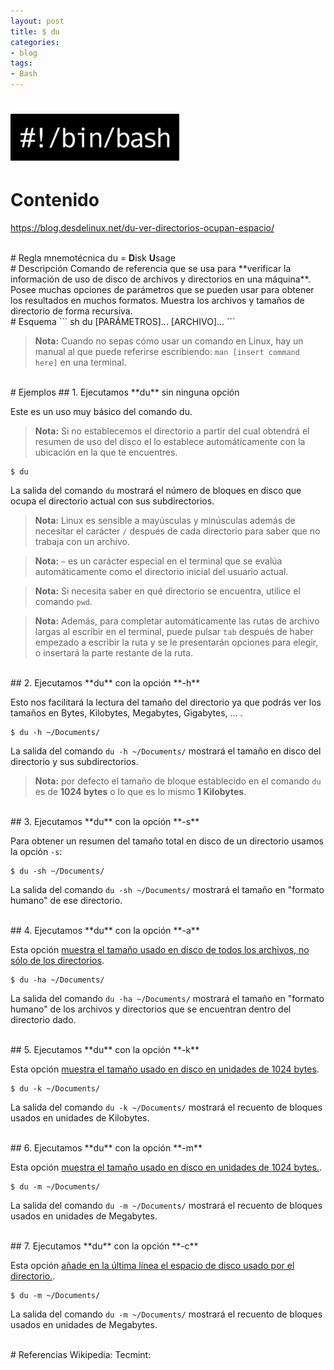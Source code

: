 ```yaml
---
layout: post
title: $ du
categories:
- blog
tags:
- Bash
---
```



<!-- Estilo CSS del post-->
<style>
table {
    font-family: arial, sans-serif;
    border-collapse: collapse;
    width: 100%;
}

td {
  vertical-align: baseline;
    border: 1px solid #dddddd;
    text-align: left;
    padding: 8px;
}

th {
    text-align: center;
    width: 50%;
}
tr:nth-child(even) {
    background-color: rgba(238, 238, 238, 0.57);
}

td:first-child {
   font-family: 'Inconsolata', monospace;
}

table h1 {
  font-size: 2em;
  font-weight: normal;
  color: #000;
}

h2 {
  font-size: 1.5em;
  font-weight: normal;
}

h3 {
  font-size: 1.17em;
  font-weight: normal;
}

h4 {
  font-size: 1.00em;
  font-weight: normal;
}

h5 {
  font-size: 0.83em;
  font-weight: normal;
}

h6 {
  font-size: 0.67em;
  font-weight: normal;
}
</style>

<!-- Imagen Markdown -->
# <img src="./../static/bash.png" alt="Drawing" style="width: 270px;"/>


<!-- Contenido post -->
# Contenido

<https://blog.desdelinux.net/du-ver-directorios-ocupan-espacio/>


<br>
# Regla mnemotécnica
du = <b>D</b>isk <b>U</b>sage

<br>
# Descripción
Comando de referencia que se usa para **verificar la información de uso de disco de archivos y directorios en una máquina**. Posee muchas opciones de parámetros que se pueden usar para obtener los resultados en muchos formatos. Muestra los archivos y tamaños de directorio de forma recursiva.

<br>
# Esquema
``` sh
 du [PARÁMETROS]... [ARCHIVO]...
```


>**Nota:** Cuando no sepas cómo usar un comando en Linux, hay un manual al que puede referirse escribiendo:
`man [insert command here]` en una terminal.


<br>
<!-- Ejemplos post -->
# Ejemplos
## 1. Ejecutamos **du** sin ninguna opción

Este es un uso muy básico del comando du. 

> **Nota:** Si no establecemos el directorio a partir del cual obtendrá el resumen de uso del disco el lo establece automáticamente con la ubicación en la que te encuentres. 

```
$ du
```
La salida del comando `du` mostrará el número de bloques en disco que ocupa el directorio actual con sus subdirectorios.

> **Nota:** Linux es sensible a mayúsculas y minúsculas además de necesitar el carácter `/` después de cada directorio para saber que no trabaja con un archivo.

> **Nota:** `~` es un carácter especial en el terminal que se evalúa automáticamente como el directorio inicial del usuario actual.

> **Nota:** Si necesita saber en qué directorio se encuentra, utilice el comando `pwd`.

> **Nota:** Además, para completar automáticamente las rutas de archivo largas al escribir en el terminal, puede pulsar `tab` después de haber empezado a escribir la ruta y se le presentarán opciones para elegir, o insertará la parte restante de la ruta.

<br>
## 2. Ejecutamos **du** con la opción **-h** 

Esto nos facilitará la lectura del tamaño del directorio ya que podrás ver los tamaños en Bytes, Kilobytes, Megabytes, Gigabytes, ... .

```
$ du -h ~/Documents/
```

La salida del comando `du -h ~/Documents/` mostrará el tamaño en disco del directorio y sus subdirectorios.

> **Nota:** por defecto el tamaño de bloque establecido en el comando `du` es de **1024 bytes** o lo que es lo mismo **1 Kilobytes**.

<br>
## 3. Ejecutamos **du** con la opción **-s** 

Para obtener un resumen del tamaño total en disco de un directorio usamos la opción `-s`:

```
$ du -sh ~/Documents/
```
La salida del comando `du -sh ~/Documents/` mostrará el tamaño en "formato humano" de ese directorio.


<br>
## 4. Ejecutamos **du** con la opción **-a** 

Esta opción <ins>muestra el tamaño usado en disco de todos los archivos, no sólo de los directorios</ins>. 

```
$ du -ha ~/Documents/
```
La salida del comando `du -ha ~/Documents/` mostrará el tamaño en "formato humano" de los archivos y directorios que se encuentran dentro del directorio dado.

<br>
## 5. Ejecutamos **du** con la opción **-k** 

Esta opción <ins>muestra el tamaño usado en disco en unidades de 1024 bytes</ins>. 
```
$ du -k ~/Documents/
```
La salida del comando `du -k ~/Documents/` mostrará el recuento de bloques usados en unidades de Kilobytes.

<br>
## 6. Ejecutamos **du** con la opción **-m** 

Esta opción <ins>muestra el tamaño usado en disco en unidades de 1024 bytes.</ins>. 
```
$ du -m ~/Documents/
```
La salida del comando `du -m ~/Documents/` mostrará el recuento de bloques usados en unidades de Megabytes.

<br>
## 7. Ejecutamos **du** con la opción **-c** 

Esta opción <ins>añade en la última línea el espacio de disco usado por el directorio.</ins>. 
```
$ du -m ~/Documents/
```
La salida del comando `du -m ~/Documents/` mostrará el recuento de bloques usados en unidades de Megabytes.



<br>
# Referencias
Wikipedia: <https://en.wikipedia.org/wiki/Du_(Unix)>  
Tecmint: <https://www.tecmint.com/check-linux-disk-usage-of-files-and-directories/>